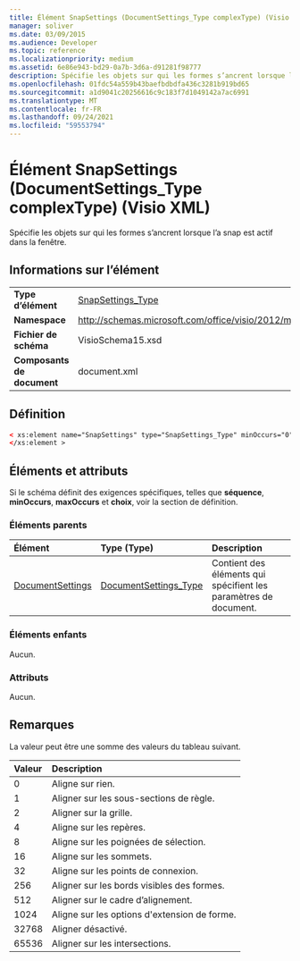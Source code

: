 ```yaml
---
title: Élément SnapSettings (DocumentSettings_Type complexType) (Visio XML)
manager: soliver
ms.date: 03/09/2015
ms.audience: Developer
ms.topic: reference
ms.localizationpriority: medium
ms.assetid: 6e86e943-bd29-0a7b-3d6a-d91281f98777
description: Spécifie les objets sur qui les formes s’ancrent lorsque l’a snap est actif dans la fenêtre.
ms.openlocfilehash: 01fdc54a559b43baefbdbdfa436c3281b919bd65
ms.sourcegitcommit: a1d9041c20256616c9c183f7d1049142a7ac6991
ms.translationtype: MT
ms.contentlocale: fr-FR
ms.lasthandoff: 09/24/2021
ms.locfileid: "59553794"
---
```

# <a name="snapsettings-element-documentsettings_type-complextype-visio-xml"></a>Élément SnapSettings (DocumentSettings_Type complexType) (Visio XML)

Spécifie les objets sur qui les formes s’ancrent lorsque l’a snap est actif dans la fenêtre.
  
## <a name="element-information"></a>Informations sur l’élément

|||
|:-----|:-----|
|**Type d’élément** <br/> |[SnapSettings_Type](snapsettings_type-complextypevisio-xml.md) <br/> |
|**Namespace** <br/> |http://schemas.microsoft.com/office/visio/2012/main  <br/> |
|**Fichier de schéma** <br/> |VisioSchema15.xsd  <br/> |
|**Composants de document** <br/> |document.xml  <br/> |
   
## <a name="definition"></a>Définition

```XML
< xs:element name="SnapSettings" type="SnapSettings_Type" minOccurs="0" maxOccurs="1" >
</xs:element >
```

## <a name="elements-and-attributes"></a>Éléments et attributs

Si le schéma définit des exigences spécifiques, telles que **séquence**, **minOccurs**, **maxOccurs** et **choix**, voir la section de définition. 
  
### <a name="parent-elements"></a>Éléments parents

|**Élément**|**Type (Type)**|**Description**|
|:-----|:-----|:-----|
|[DocumentSettings](documentsettings-element-visiodocument_type-complextypevisio-xml.md) <br/> |[DocumentSettings_Type](documentsettings_type-complextypevisio-xml.md) <br/> |Contient des éléments qui spécifient les paramètres de document.  <br/> |
   
### <a name="child-elements"></a>Éléments enfants

Aucun.
  
### <a name="attributes"></a>Attributs

Aucun.
  
## <a name="remarks"></a>Remarques

La valeur peut être une somme des valeurs du tableau suivant.
  
|**Valeur**|**Description**|
|:-----|:-----|
|0  <br/> |Aligne sur rien.  <br/> |
|1  <br/> |Aligner sur les sous-sections de règle.  <br/> |
|2  <br/> |Aligner sur la grille.  <br/> |
|4   <br/> |Aligne sur les repères.  <br/> |
|8   <br/> |Aligne sur les poignées de sélection.  <br/> |
|16   <br/> |Aligne sur les sommets.  <br/> |
|32  <br/> |Aligne sur les points de connexion.  <br/> |
|256  <br/> |Aligner sur les bords visibles des formes.  <br/> |
|512  <br/> |Aligner sur le cadre d’alignement.  <br/> |
|1024  <br/> |Aligne sur les options d'extension de forme.  <br/> |
|32768  <br/> |Aligner désactivé.  <br/> |
|65536  <br/> |Aligner sur les intersections.  <br/> |
   

